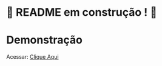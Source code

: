 # :construction: README em construção ! :construction:

# Demonstração
Acessar: [Clique Aqui](https://vmedeiros-shopping-cart.vercel.app/)
